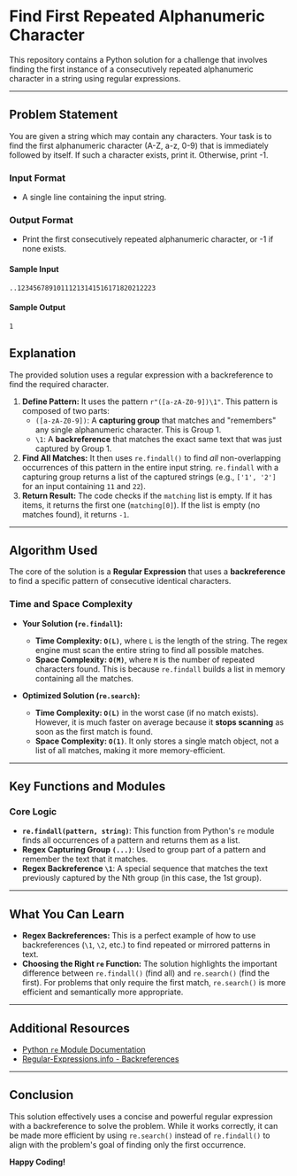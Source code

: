 # Find First Repeated Alphanumeric Character

This repository contains a Python solution for a challenge that involves finding the first instance of a consecutively repeated alphanumeric character in a string using regular expressions.

---

## Problem Statement

You are given a string which may contain any characters. Your task is to find the first alphanumeric character (A-Z, a-z, 0-9) that is immediately followed by itself. If such a character exists, print it. Otherwise, print -1.

### Input Format
- A single line containing the input string.

### Output Format
- Print the first consecutively repeated alphanumeric character, or -1 if none exists.

#### Sample Input

```
..12345678910111213141516171820212223
```

#### Sample Output

```
1
```

## Explanation

The provided solution uses a regular expression with a backreference to find the required character.

1.  **Define Pattern:** It uses the pattern `r"([a-zA-Z0-9])\1"`. This pattern is composed of two parts:
    * `([a-zA-Z0-9])`: A **capturing group** that matches and "remembers" any single alphanumeric character. This is Group 1.
    * `\1`: A **backreference** that matches the exact same text that was just captured by Group 1.
2.  **Find All Matches:** It then uses `re.findall()` to find *all* non-overlapping occurrences of this pattern in the entire input string. `re.findall` with a capturing group returns a list of the captured strings (e.g., `['1', '2']` for an input containing `11` and `22`).
3.  **Return Result:** The code checks if the `matching` list is empty. If it has items, it returns the first one (`matching[0]`). If the list is empty (no matches found), it returns `-1`.

---
## Algorithm Used

The core of the solution is a **Regular Expression** that uses a **backreference** to find a specific pattern of consecutive identical characters.

### Time and Space Complexity

* **Your Solution (`re.findall`):**
    * **Time Complexity: `O(L)`**, where `L` is the length of the string. The regex engine must scan the entire string to find all possible matches.
    * **Space Complexity: `O(M)`**, where `M` is the number of repeated characters found. This is because `re.findall` builds a list in memory containing all the matches.

* **Optimized Solution (`re.search`):**
    * **Time Complexity: `O(L)`** in the worst case (if no match exists). However, it is much faster on average because it **stops scanning** as soon as the first match is found.
    * **Space Complexity: `O(1)`**. It only stores a single match object, not a list of all matches, making it more memory-efficient.

---
## Key Functions and Modules

### Core Logic
-   **`re.findall(pattern, string)`**: This function from Python's `re` module finds all occurrences of a pattern and returns them as a list.
-   **Regex Capturing Group `(...)`**: Used to group part of a pattern and remember the text that it matches.
-   **Regex Backreference `\1`**: A special sequence that matches the text previously captured by the Nth group (in this case, the 1st group).

---

## What You Can Learn

-   **Regex Backreferences:** This is a perfect example of how to use backreferences (`\1`, `\2`, etc.) to find repeated or mirrored patterns in text.
-   **Choosing the Right `re` Function:** The solution highlights the important difference between `re.findall()` (find all) and `re.search()` (find the first). For problems that only require the first match, `re.search()` is more efficient and semantically more appropriate.

---

## Additional Resources

-   [Python `re` Module Documentation](https://docs.python.org/3/library/re.html)
-   [Regular-Expressions.info - Backreferences](https://www.regular-expressions.info/backref.html)

---

## Conclusion

This solution effectively uses a concise and powerful regular expression with a backreference to solve the problem. While it works correctly, it can be made more efficient by using `re.search()` instead of `re.findall()` to align with the problem's goal of finding only the first occurrence.

**Happy Coding!**

